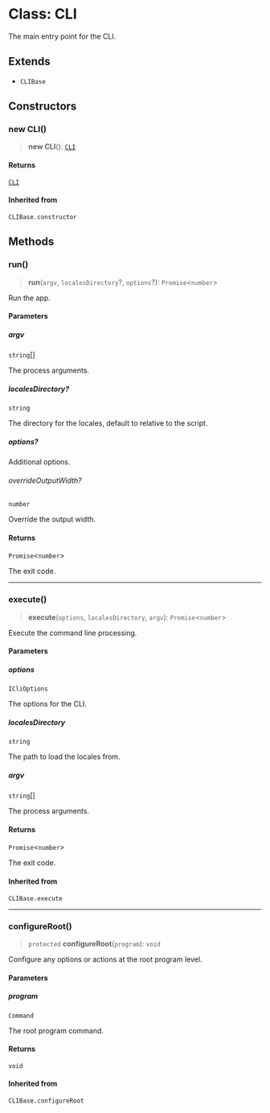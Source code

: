 # Class: CLI

The main entry point for the CLI.

## Extends

- `CLIBase`

## Constructors

### new CLI()

> **new CLI**(): [`CLI`](CLI.md)

#### Returns

[`CLI`](CLI.md)

#### Inherited from

`CLIBase.constructor`

## Methods

### run()

> **run**(`argv`, `localesDirectory`?, `options`?): `Promise`\<`number`\>

Run the app.

#### Parameters

##### argv

`string`[]

The process arguments.

##### localesDirectory?

`string`

The directory for the locales, default to relative to the script.

##### options?

Additional options.

###### overrideOutputWidth?

`number`

Override the output width.

#### Returns

`Promise`\<`number`\>

The exit code.

***

### execute()

> **execute**(`options`, `localesDirectory`, `argv`): `Promise`\<`number`\>

Execute the command line processing.

#### Parameters

##### options

`ICliOptions`

The options for the CLI.

##### localesDirectory

`string`

The path to load the locales from.

##### argv

`string`[]

The process arguments.

#### Returns

`Promise`\<`number`\>

The exit code.

#### Inherited from

`CLIBase.execute`

***

### configureRoot()

> `protected` **configureRoot**(`program`): `void`

Configure any options or actions at the root program level.

#### Parameters

##### program

`Command`

The root program command.

#### Returns

`void`

#### Inherited from

`CLIBase.configureRoot`
